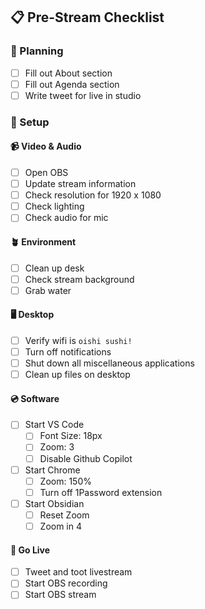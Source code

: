 ## 📋 Pre-Stream Checklist

### 📝 Planning

- [ ] Fill out About section
- [ ] Fill out Agenda section
- [ ] Write tweet for live in studio

### 🏡 Setup

#### 📹 Video & Audio

- [ ] Open OBS
- [ ] Update stream information
- [ ] Check resolution for 1920 x 1080
- [ ] Check lighting
- [ ] Check audio for mic

#### 🪴 Environment

- [ ] Clean up desk
- [ ] Check stream background
- [ ] Grab water

#### 🖥️ Desktop

- [ ] Verify wifi is `oishi sushi!`
- [ ] Turn off notifications
- [ ] Shut down all miscellaneous applications
- [ ] Clean up files on desktop

#### 💿 Software

- [ ] Start VS Code
  - [ ] Font Size: 18px
  - [ ] Zoom: 3
  - [ ] Disable Github Copilot
- [ ] Start Chrome
  - [ ] Zoom: 150%
  - [ ] Turn off 1Password extension
- [ ] Start Obsidian
  - [ ] Reset Zoom
  - [ ] Zoom in 4

#### 🔴 Go Live

- [ ] Tweet and toot livestream
- [ ] Start OBS recording
- [ ] Start OBS stream
